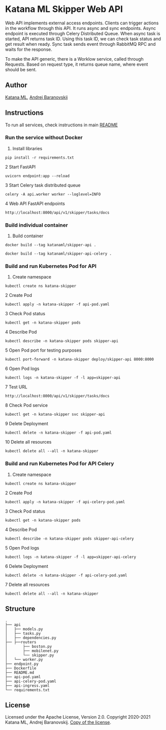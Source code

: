 # Katana ML Skipper Web API

Web API implements external access endpoints. Clients can trigger actions in the workflow through this API. It runs async and sync endpoints. Async endpoint is executed through Celery Distributed Queue. When async task is started, API returns task ID. Using this task ID, we can check task status and get result when ready. Sync task sends event through RabbitMQ RPC and waits for the response.

To make the API generic, there is a Worklow service, called through Requests. Based on request type, it returns queue name, where event should be sent.

## Author

[Katana ML](https://katanaml.io), [Andrej Baranovskij](https://github.com/abaranovskis-redsamurai)

## Instructions

To run all services, check instructions in main [README](https://github.com/katanaml/katana-skipper/blob/master/README.md)

### Run the service without Docker

1. Install libraries

``` shell
pip install -r requirements.txt
```

2 Start FastAPI

``` shell
uvicorn endpoint:app --reload
```

3 Start Celery task distributed queue

``` shell
celery -A api.worker worker --loglevel=INFO
```

4 Web API FastAPI endpoints

``` url
http://localhost:8000/api/v1/skipper/tasks/docs
```

### Build individual container

1. Build container

``` shell
docker build --tag katanaml/skipper-api .
```

``` shell
docker build --tag katanaml/skipper-api-celery .
```

### Build and run Kubernetes Pod for API

1. Create namespace

``` shell
kubectl create ns katana-skipper
```

2 Create Pod

``` shell
kubectl apply -n katana-skipper -f api-pod.yaml
```

3 Check Pod status

``` shell
kubectl get -n katana-skipper pods
```

4 Describe Pod

``` shell
kubectl describe -n katana-skipper pods skipper-api
```

5 Open Pod port for testing purposes

``` shell
kubectl port-forward -n katana-skipper deploy/skipper-api 8000:8000
```

6 Open Pod logs

``` shell
kubectl logs -n katana-skipper -f -l app=skipper-api
```

7 Test URL

``` shell
http://localhost:8000/api/v1/skipper/tasks/docs
```

8 Check Pod service

``` shell
kubectl get -n katana-skipper svc skipper-api
```

9 Delete Deployment

``` shell
kubectl delete -n katana-skipper -f api-pod.yaml
```

10 Delete all resources

``` shell
kubectl delete all --all -n katana-skipper
```

### Build and run Kubernetes Pod for API Celery

1. Create namespace

``` shell
kubectl create ns katana-skipper
```

2 Create Pod

``` shell
kubectl apply -n katana-skipper -f api-celery-pod.yaml
```

3 Check Pod status

``` cli
kubectl get -n katana-skipper pods
```

4 Describe Pod

``` cli
kubectl describe -n katana-skipper pods skipper-api-celery
```

5 Open Pod logs

``` cli
kubectl logs -n katana-skipper -f -l app=skipper-api-celery
```

6 Delete Deployment

``` cli
kubectl delete -n katana-skipper -f api-celery-pod.yaml
```

7 Delete all resources

``` cli
kubectl delete all --all -n katana-skipper
```

## Structure

``` shell
.
├── api 
│   ├── models.py
│   ├── tasks.py
│   ├── dependencies.py
├── ├──routers
│       ├── boston.py
│       ├── mobilenet.py
│       └── skipper.py
│   └── worker.py
├── endpoint.py
├── Dockerfile
├── README.md
├── api-pod.yaml
├── api-celery-pod.yaml
├── api-ingress.yaml
└── requirements.txt
```

## License

Licensed under the Apache License, Version 2.0. Copyright 2020-2021 Katana ML, Andrej Baranovskij. [Copy of the license](https://github.com/katanaml/katana-skipper/blob/master/LICENSE).
